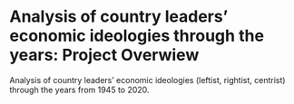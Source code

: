 # Analysis of country leaders’ economic ideologies through the years: Project Overwiew
Analysis of country leaders’ economic ideologies (leftist, rightist, centrist) through the years from 1945 to 2020.
